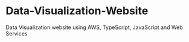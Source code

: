 # Data-Visualization-Website
Data Visualization website using AWS, TypeScript, JavaScript and Web Services
